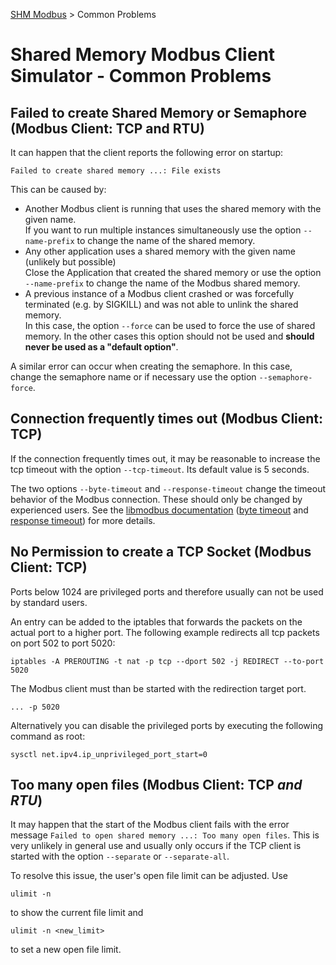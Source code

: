 [SHM Modbus](../index.md) > Common Problems

# Shared Memory Modbus Client Simulator - Common Problems

## Failed to create Shared Memory or Semaphore (Modbus Client: TCP and RTU)

It can happen that the client reports the following error on startup:
```
Failed to create shared memory ...: File exists
```
This can be caused by:
 - Another Modbus client is running that uses the shared memory with the given name.  
   If you want to run multiple instances simultaneously use the option ```--name-prefix``` to change the name of the shared memory.
 - Any other application uses a shared memory with the given name (unlikely but possible)  
   Close the Application that created the shared memory or use the option ```--name-prefix``` to change the name of the Modbus shared memory.
 - A previous instance of a Modbus client crashed or was forcefully terminated (e.g. by SIGKILL) and was not able to unlink the shared memory.  
   In this case, the option ```--force``` can be used to force the use of shared memory.
   In the other cases this option should not be used and **should never be used as a "default option"**.

A similar error can occur when creating the semaphore.
In this case, change the semaphore name or if necessary use the option ```--semaphore-force```.

## Connection frequently times out (Modbus Client: TCP)

If the connection frequently times out, it may be reasonable to increase the tcp timeout with the option ```--tcp-timeout```.
Its default value is 5 seconds.

The two options ```--byte-timeout``` and ```--response-timeout``` change the timeout behavior of the Modbus connection. 
These should only be changed by experienced users.
See the [libmodbus documentation](https://libmodbus.org/reference/) ([byte timeout](https://libmodbus.org/reference/modbus_set_byte_timeout/) and [response timeout](https://libmodbus.org/reference/modbus_set_response_timeout/)) for more details.

## No Permission to create a TCP Socket (Modbus Client: TCP)

Ports below 1024 are privileged ports and therefore usually can not be used by standard users.

An entry can be added to the iptables that forwards the packets on the actual port to a higher port.
The following example redirects all tcp packets on port 502 to port 5020:
```
iptables -A PREROUTING -t nat -p tcp --dport 502 -j REDIRECT --to-port 5020
```
The Modbus client must than be started with the redirection target port.
```
... -p 5020
```

Alternatively you can disable the privileged ports by executing the following command as root:
```
sysctl net.ipv4.ip_unprivileged_port_start=0
```

## Too many open files (Modbus Client: TCP *and RTU*)

It may happen that the start of the Modbus client fails with the error message ```Failed to open shared memory ...: Too many open files```.
This is very unlikely in general use and usually only occurs if the TCP client is started with the option ```--separate``` or ```--separate-all```.

To resolve this issue, the user's open file limit can be adjusted.
Use 
```
ulimit -n
```
to show the current file limit and
```
ulimit -n <new_limit>
```
to set a new open file limit.
